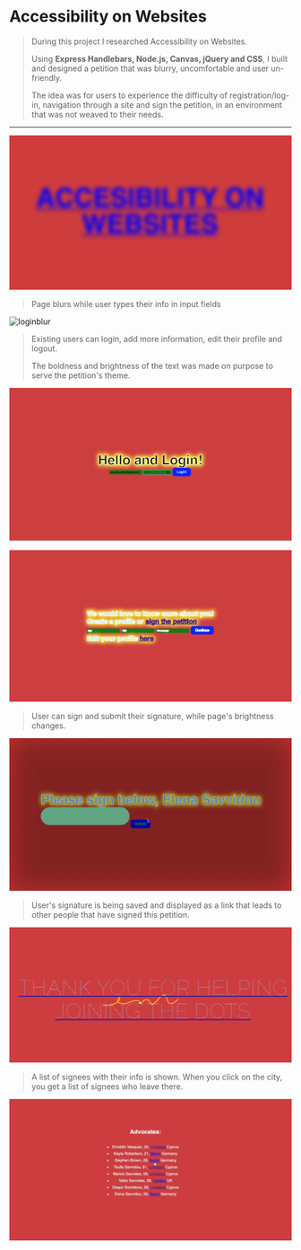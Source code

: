 # Accessibility on Websites



> During this project I researched Accessibility on Websites.
>
> Using **Express Handlebars, Node.js, Canvas, jQuery and CSS**, I built and designed a petition that was blurry, uncomfortable and user un-friendly.
>
> The idea was for users to experience the difficulty of registration/log-in, navigation through a site and sign the petition, in an environment that was not weaved to their needs.



-----

![intro](./readme_imgs/intro.png)

> Page blurs while user types their info in input fields

![loginblur](./readme_imgs/loginblur.gif)

> Existing users can login, add more information, edit their profile and logout.
>
> The boldness and brightness of the text was made on purpose to serve the petition's theme.

![login](./readme_imgs/login.png)

![moreinfo](./readme_imgs/moreinfo.png)

> User can sign and submit their signature, while page's brightness changes.

![sign](./readme_imgs/sign.gif)

> User's signature is being saved and displayed as a link that leads to other people that have signed this petition.

![thankyou](./readme_imgs/thankyou.png)

> A list of signees with their info is shown. When you click on the city, you get a list of signees who leave there.

![list](./readme_imgs/list.png)
